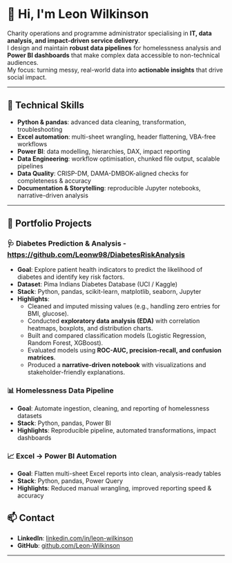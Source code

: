 # 👋 Hi, I'm Leon Wilkinson

Charity operations and programme administrator specialising in **IT, data analysis, and impact-driven service delivery**.  
I design and maintain **robust data pipelines** for homelessness analysis and **Power BI dashboards** that make complex data accessible to non-technical audiences.  
My focus: turning messy, real-world data into **actionable insights** that drive social impact.

---

## 🧰 Technical Skills
- **Python & pandas**: advanced data cleaning, transformation, troubleshooting
- **Excel automation**: multi-sheet wrangling, header flattening, VBA-free workflows
- **Power BI**: data modelling, hierarchies, DAX, impact reporting
- **Data Engineering**: workflow optimisation, chunked file output, scalable pipelines
- **Data Quality**: CRISP-DM, DAMA-DMBOK-aligned checks for completeness & accuracy
- **Documentation & Storytelling**: reproducible Jupyter notebooks, narrative-driven analysis

---

## 📂 Portfolio Projects

### 🩺 Diabetes Prediction & Analysis - https://github.com/Leonw98/DiabetesRiskAnalysis
- **Goal**: Explore patient health indicators to predict the likelihood of diabetes and identify key risk factors.  
- **Dataset**: Pima Indians Diabetes Database (UCI / Kaggle)  
- **Stack**: Python, pandas, scikit-learn, matplotlib, seaborn, Jupyter  
- **Highlights**:  
  - Cleaned and imputed missing values (e.g., handling zero entries for BMI, glucose).  
  - Conducted **exploratory data analysis (EDA)** with correlation heatmaps, boxplots, and distribution charts.  
  - Built and compared classification models (Logistic Regression, Random Forest, XGBoost).  
  - Evaluated models using **ROC-AUC, precision-recall, and confusion matrices**.  
  - Produced a **narrative-driven notebook** with visualizations and stakeholder-friendly explanations.  

### 📊 Homelessness Data Pipeline
- **Goal**: Automate ingestion, cleaning, and reporting of homelessness datasets  
- **Stack**: Python, pandas, Power BI  
- **Highlights**: Reproducible pipeline, automated transformations, impact dashboards

### 📈 Excel → Power BI Automation
- **Goal**: Flatten multi-sheet Excel reports into clean, analysis-ready tables  
- **Stack**: Python, pandas, Power Query  
- **Highlights**: Reduced manual wrangling, improved reporting speed & accuracy

## 📫 Contact
- **LinkedIn**: [linkedin.com/in/leon-wilkinson](#)  
- **GitHub**: [github.com/Leon-Wilkinson](https://github.com/Leon-Wilkinson)  


---
